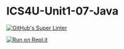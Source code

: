 # ICS4U-Unit1-07-Java

[![GitHub's Super Linter](https://github.com/jaeyoon-lee2/ICS4U-Unit1-07-Java/workflows/GitHub's%20Super%20Linter/badge.svg)](https://github.com/jaeyoon-lee2/ICS4U-Unit1-07-Java/actions)

[![Run on Repl.it](https://repl.it/badge/github/jaeyoon-lee2/ICS4U-Unit1-07-Java)](https://repl.it/github/jaeyoon-lee2/ICS4U-Unit1-07-Java)
